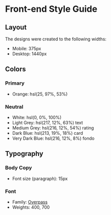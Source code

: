 # Front-end Style Guide

## Layout

The designs were created to the following widths:

- Mobile: 375px
- Desktop: 1440px

## Colors

### Primary

- Orange: hsl(25, 97%, 53%)

### Neutral

- White: hsl(0, 0%, 100%)
- Light Grey: hsl(217, 12%, 63%) text
- Medium Grey: hsl(216, 12%, 54%) rating
- Dark Blue: hsl(213, 19%, 18%) card
- Very Dark Blue: hsl(216, 12%, 8%) fondo

## Typography

### Body Copy

- Font size (paragraph): 15px

### Font

- Family: [Overpass](https://fonts.google.com/specimen/Overpass)
- Weights: 400, 700
